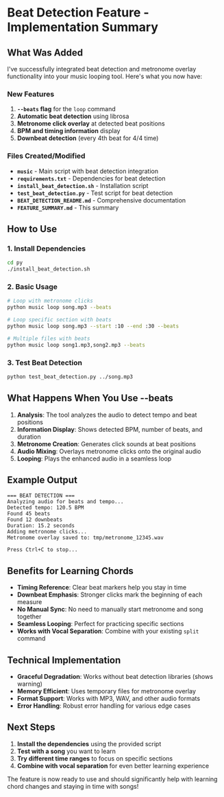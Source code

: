 # Beat Detection Feature - Implementation Summary

## What Was Added

I've successfully integrated beat detection and metronome overlay functionality into your music looping tool. Here's what you now have:

### New Features
1. **`--beats` flag** for the `loop` command
2. **Automatic beat detection** using librosa
3. **Metronome click overlay** at detected beat positions
4. **BPM and timing information** display
5. **Downbeat detection** (every 4th beat for 4/4 time)

### Files Created/Modified
- **`music`** - Main script with beat detection integration
- **`requirements.txt`** - Dependencies for beat detection
- **`install_beat_detection.sh`** - Installation script
- **`test_beat_detection.py`** - Test script for beat detection
- **`BEAT_DETECTION_README.md`** - Comprehensive documentation
- **`FEATURE_SUMMARY.md`** - This summary

## How to Use

### 1. Install Dependencies
```bash
cd py
./install_beat_detection.sh
```

### 2. Basic Usage
```bash
# Loop with metronome clicks
python music loop song.mp3 --beats

# Loop specific section with beats
python music loop song.mp3 --start :10 --end :30 --beats

# Multiple files with beats
python music loop song1.mp3,song2.mp3 --beats
```

### 3. Test Beat Detection
```bash
python test_beat_detection.py ../song.mp3
```

## What Happens When You Use --beats

1. **Analysis**: The tool analyzes the audio to detect tempo and beat positions
2. **Information Display**: Shows detected BPM, number of beats, and duration
3. **Metronome Creation**: Generates click sounds at beat positions
4. **Audio Mixing**: Overlays metronome clicks onto the original audio
5. **Looping**: Plays the enhanced audio in a seamless loop

## Example Output
```
=== BEAT DETECTION ===
Analyzing audio for beats and tempo...
Detected tempo: 120.5 BPM
Found 45 beats
Found 12 downbeats
Duration: 15.2 seconds
Adding metronome clicks...
Metronome overlay saved to: tmp/metronome_12345.wav

Press Ctrl+C to stop...
```

## Benefits for Learning Chords

- **Timing Reference**: Clear beat markers help you stay in time
- **Downbeat Emphasis**: Stronger clicks mark the beginning of each measure
- **No Manual Sync**: No need to manually start metronome and song together
- **Seamless Looping**: Perfect for practicing specific sections
- **Works with Vocal Separation**: Combine with your existing `split` command

## Technical Implementation

- **Graceful Degradation**: Works without beat detection libraries (shows warning)
- **Memory Efficient**: Uses temporary files for metronome overlay
- **Format Support**: Works with MP3, WAV, and other audio formats
- **Error Handling**: Robust error handling for various edge cases

## Next Steps

1. **Install the dependencies** using the provided script
2. **Test with a song** you want to learn
3. **Try different time ranges** to focus on specific sections
4. **Combine with vocal separation** for even better learning experience

The feature is now ready to use and should significantly help with learning chord changes and staying in time with songs!
